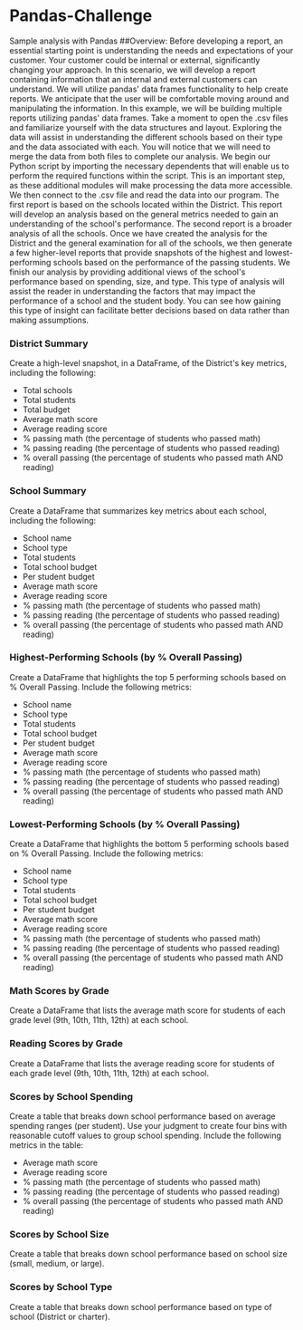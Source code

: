 # Pandas-Challenge
Sample analysis with Pandas
##Overview:
	Before developing a report, an essential starting point is understanding the needs and expectations of your customer. Your customer could be internal or external, significantly changing your approach. In this scenario, we will develop a report containing information that an internal and external customers can understand. We will utilize pandas' data frames functionality to help create reports. We anticipate that the user will be comfortable moving around and manipulating the information. 
	In this example, we will be building multiple reports utilizing pandas' data frames. Take a moment to open the .csv files and familiarize yourself with the data structures and layout. Exploring the data will assist in understanding the different schools based on their type and the data associated with each. You will notice that we will need to merge the data from both files to complete our analysis. 
	We begin our Python script by importing the necessary dependents that will enable us to perform the required functions within the script. This is an important step, as these additional modules will make processing the data more accessible. We then connect to the .csv file and read the data into our program. The first report is based on the schools located within the District. This report will develop an analysis based on the general metrics needed to gain an understanding of the school's performance. The second report is a broader analysis of all the schools. 
	Once we have created the analysis for the District and the general examination for all of the schools, we then generate a few higher-level reports that provide snapshots of the highest and lowest-performing schools based on the performance of the passing students. 
	We finish our analysis by providing additional views of the school's performance based on spending, size, and type. This type of analysis will assist the reader in understanding the factors that may impact the performance of a school and the student body. You can see how gaining this type of insight can facilitate better decisions based on data rather than making assumptions. 
	
### District Summary

Create a high-level snapshot, in a DataFrame, of the District's key metrics, including the following:

* Total schools
* Total students
* Total budget
* Average math score
* Average reading score
* % passing math (the percentage of students who passed math)
* % passing reading (the percentage of students who passed reading)
* % overall passing (the percentage of students who passed math AND reading)

### School Summary

Create a DataFrame that summarizes key metrics about each school, including the following:

* School name
* School type
* Total students
* Total school budget
* Per student budget
* Average math score
* Average reading score
* % passing math (the percentage of students who passed math)
* % passing reading (the percentage of students who passed reading)
* % overall passing (the percentage of students who passed math AND reading)

### Highest-Performing Schools (by % Overall Passing)

Create a DataFrame that highlights the top 5 performing schools based on % Overall Passing. Include the following metrics:

* School name
* School type
* Total students
* Total school budget
* Per student budget
* Average math score
* Average reading score
* % passing math (the percentage of students who passed math)
* % passing reading (the percentage of students who passed reading)
* % overall passing (the percentage of students who passed math AND reading)


### Lowest-Performing Schools (by % Overall Passing)

Create a DataFrame that highlights the bottom 5 performing schools based on % Overall Passing. Include the following metrics:

* School name
* School type
* Total students
* Total school budget
* Per student budget
* Average math score
* Average reading score
* % passing math (the percentage of students who passed math)
* % passing reading (the percentage of students who passed reading)
* % overall passing (the percentage of students who passed math AND reading)

### Math Scores by Grade

Create a DataFrame that lists the average math score for students of each grade level (9th, 10th, 11th, 12th) at each school.

### Reading Scores by Grade

Create a DataFrame that lists the average reading score for students of each grade level (9th, 10th, 11th, 12th) at each school.

### Scores by School Spending

Create a table that breaks down school performance based on average spending ranges (per student). Use your judgment to create four bins with reasonable cutoff values to group school spending. Include the following metrics in the table:

* Average math score
* Average reading score
* % passing math (the percentage of students who passed math)
* % passing reading (the percentage of students who passed reading)
* % overall passing (the percentage of students who passed math AND reading)

### Scores by School Size

Create a table that breaks down school performance based on school size (small, medium, or large).
### Scores by School Type

Create a table that breaks down school performance based on type of school (District or charter).
